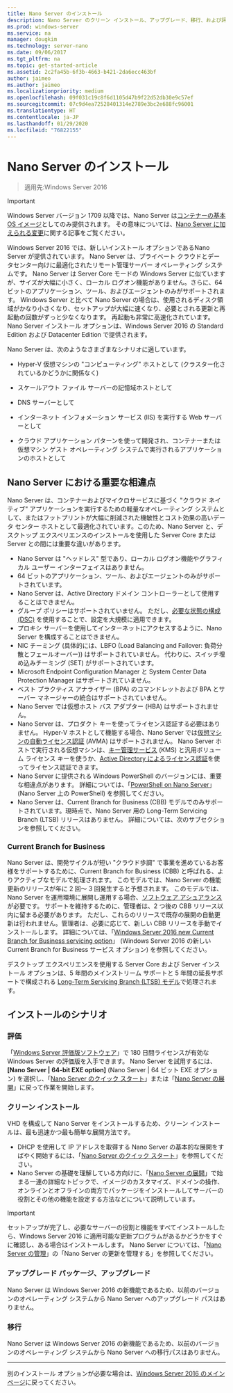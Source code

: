 ```yaml
---
title: Nano Server のインストール
description: Nano Server のクリーン インストール、アップグレード、移行、および評価
ms.prod: windows-server
ms.service: na
manager: dougkim
ms.technology: server-nano
ms.date: 09/06/2017
ms.tgt_pltfrm: na
ms.topic: get-started-article
ms.assetid: 2c2fa45b-6f3b-4663-b421-2da6ecc463bf
author: jaimeo
ms.author: jaimeo
ms.localizationpriority: medium
ms.openlocfilehash: 09f031c19c8f6d1105d47b9f22d52db30e9c57ef
ms.sourcegitcommit: 07c9d4ea72528401314e2789e3bc2e688fc96001
ms.translationtype: HT
ms.contentlocale: ja-JP
ms.lasthandoff: 01/29/2020
ms.locfileid: "76822155"
---
```

# <a name="install-nano-server"></a>Nano Server のインストール

>適用先:Windows Server 2016

> [!IMPORTANT]
> Windows Server バージョン 1709 以降では、Nano Server は[コンテナーの基本 OS イメージ](/virtualization/windowscontainers/quick-start/using-insider-container-images#install-base-container-image)としてのみ提供されます。 その意味については、[Nano Server に加えられる変更](nano-in-semi-annual-channel.md)に関する記事をご覧ください。 

Windows Server 2016 では、新しいインストール オプションであるNano Server が提供されています。 Nano Server は、プライベート クラウドとデータセンター向けに最適化されたリモート管理サーバー オペレーティング システムです。 Nano Server は Server Core モードの Windows Server に似ていますが、サイズが大幅に小さく、ローカル ログオン機能がありません。さらに、64 ビットのアプリケーション、ツール、およびエージェントのみがサポートされます。 Windows Server と比べて Nano Server の場合は、使用されるディスク領域がかなり小さくなり、セットアップが大幅に速くなり、必要とされる更新と再起動の回数がずっと少なくなります。 再起動も非常に高速化されています。 Nano Server インストール オプションは、Windows Server 2016 の Standard Edition および Datacenter Edition で提供されます。  

Nano Server は、次のようなさまざまなシナリオに適しています。  
  
-   Hyper-V 仮想マシンの "コンピューティング" ホストとして (クラスター化されているかどうかに関係なく)  
  
-   スケールアウト ファイル サーバーの記憶域ホストとして  
  
-   DNS サーバーとして  
  
-   インターネット インフォメーション サービス (IIS) を実行する Web サーバーとして  
  
-   クラウド アプリケーション パターンを使って開発され、コンテナーまたは仮想マシン ゲスト オペレーティング システムで実行されるアプリケーションのホストとして  
  
## <a name="important-differences-in-nano-server"></a>Nano Server における重要な相違点

Nano Server は、コンテナーおよびマイクロサービスに基づく "クラウド ネイティブ" アプリケーションを実行するための軽量なオペレーティング システムとして、またはフットプリントが大幅に削減された機敏性とコスト効果の高いデータ センター ホストとして最適化されています。このため、Nano Server と、デスクトップ エクスペリエンスのインストールを使用した Server Core または Server との間には重要な違いがあります。

- Nano Server は "ヘッドレス" 型であり、ローカル ログオン機能やグラフィカル ユーザー インターフェイスはありません。
- 64 ビットのアプリケーション、ツール、およびエージェントのみがサポートされています。
- Nano Server は、Active Directory ドメイン コントローラーとして使用することはできません。
- グループ ポリシーはサポートされていません。 ただし、[必要な状態の構成 (DSC)](https://msdn.microsoft.com/powershell/dsc/nanoDsc) を使用することで、設定を大規模に適用できます。
- プロキシ サーバーを使用してインターネットにアクセスするように、Nano Server を構成することはできません。
- NIC チーミング (具体的には、LBFO (Load Balancing and Failover: 負荷分散とフェールオーバー)) はサポートされていません。 代わりに、スイッチ埋め込みチーミング (SET) がサポートされています。
- Microsoft Endpoint Configuration Manager と System Center Data Protection Manager はサポートされていません。
- ベスト プラクティス アナライザー (BPA) のコマンドレットおよび BPA とサーバー マネージャーの統合はサポートされていません。
- Nano Server では仮想ホスト バス アダプター (HBA) はサポートされません。
- Nano Server は、プロダクト キーを使ってライセンス認証する必要はありません。 Hyper-V ホストとして機能する場合、Nano Server では[仮想マシンの自動ライセンス認証](https://technet.microsoft.com/library/dn303421%28v=ws.11%29.aspx) (AVMA) はサポートされません。 Nano Server ホストで実行される仮想マシンは、[キー管理サービス](https://technet.microsoft.com/library/jj612867(v=ws.11).aspx) (KMS) と汎用ボリューム ライセンス キーを使うか、[Active Directory によるライセンス認証](https://technet.microsoft.com/library/dn502534(v=ws.11).aspx)を使ってライセンス認証できます。
- Nano Server に提供される Windows PowerShell のバージョンには、重要な相違点があります。 詳細については、「[PowerShell on Nano Server](PowerShell-on-Nano-Server.md)」 (Nano Server 上の PowerShell) を参照してください。
- Nano Server は、Current Branch for Business (CBB) モデルでのみサポートされています。現時点で、Nano Server 用の Long-Term Servicing Branch (LTSB) リリースはありません。 詳細については、次のサブセクションを参照してください。

### <a name="current-branch-for-business"></a>Current Branch for Business
Nano Server は、開発サイクルが短い "クラウド歩調" で事業を進めているお客様をサポートするために、Current Branch for Business (CBB) と呼ばれる、よりアクティブなモデルで処理されます。 このモデルでは、Nano Server の機能更新のリリースが年に 2 回～ 3 回発生すると予想されます。 このモデルでは、Nano Server を運用環境に展開し運用する場合、[ソフトウェア アシュアランス](https://www.microsoft.com/licensing/licensing-programs/software-assurance-default.aspx)が必要です。 サポートを維持するために、管理者は、2 つ後の CBB リリース以内に留まる必要があります。 ただし、これらのリリースで既存の展開の自動更新は行われません。管理者は、必要に応じて、新しい CBB リリースを手動でインストールします。 詳細については、「[Windows Server 2016 new Current Branch for Business servicing option](https://blogs.technet.microsoft.com/windowsserver/2016/07/12/windows-server-2016-new-current-branch-for-business-servicing-option/)」 (Windows Server 2016 の新しい Current Branch for Business サービス オプション) を参照してください。

デスクトップ エクスペリエンスを使用する Server Core および Server インストール オプションは、5 年間のメインストリーム サポートと 5 年間の延長サポートで構成される [Long-Term Servicing Branch (LTSB) モデル](https://support.microsoft.com/lifecycle#gp%2Fgp_msl_policy)で処理されます。

## <a name="installation-scenarios"></a>インストールのシナリオ

### <a name="evaluation"></a>評価
「[Windows Server 評価版ソフトウェア](https://www.microsoft.com/evalcenter/evaluate-windows-server-2016)」で 180 日間ライセンスが有効な Windows Server の評価版を入手できます。 Nano Server を試用するには、 **[Nano Server | 64-bit EXE option]** (Nano Server | 64 ビット EXE オプション) を選択し、「[Nano Server のクイック スタート](Nano-Server-Quick-Start.md)」または「[Nano Server の展開](Deploy-Nano-Server.md)」に戻って作業を開始します。

### <a name="clean-installation"></a>クリーン インストール
VHD を構成して Nano Server をインストールするため、クリーン インストールは、最も迅速かつ最も簡単な展開方法です。

- DHCP を使用して IP アドレスを取得する Nano Server の基本的な展開をすばやく開始するには、「[Nano Server のクイック スタート](Nano-Server-Quick-Start.md)」を参照してください。 
- Nano Server の基礎を理解している方向けに、「[Nano Server の展開](Deploy-Nano-Server.md)」で始まる一連の詳細なトピックで、イメージのカスタマイズ、ドメインの操作、オンラインとオフラインの両方でパッケージをインストールしてサーバーの役割とその他の機能を設定する方法などについて説明しています。

> [!IMPORTANT]  
> セットアップが完了し、必要なサーバーの役割と機能をすべてインストールしたら、Windows Server 2016 に適用可能な更新プログラムがあるかどうかをすぐに確認し、ある場合はインストールします。 Nano Server については、「[Nano Server の管理](Manage-Nano-Server.md)」の「Nano Server の更新を管理する」を参照してください。

### <a name="upgrade"></a>アップグレード パッケージ、アップグレード
Nano Server は Windows Server 2016 の新機能であるため、以前のバージョンのオペレーティング システムから Nano Server へのアップグレード パスはありません。

### <a name="migration"></a>移行
Nano Server は Windows Server 2016 の新機能であるため、以前のバージョンのオペレーティング システムから Nano Server への移行パスはありません。
  
-------------------------------------
別のインストール オプションが必要な場合は、[Windows Server 2016 のメイン ページ](windows-server-2016.md)に戻ってください。 

  


 

